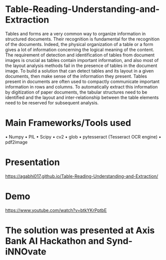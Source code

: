 # Table-Reading-Understanding-and-Extraction
Tables and forms are a very common way to organize information in structured documents. Their recognition is fundamental for the recognition of the documents. Indeed, the physical organization of a table or a form gives a lot of information concerning the logical meaning of the content. The requirement of detection and identification of tables from document images is crucial as tables contain important information, and also most of the layout analysis methods fail in the presence of tables in the document image. To build a solution that can detect tables and its layout in a given documents, then make sense of the information they present. Tables present in documents are often used to compactly communicate important information in rows and columns. To automatically extract this information by digitization of paper documents, the tabular structures need to be identified and the layout and inter-relationship between the table elements need to be reserved for subsequent analysis.

# Main Frameworks/Tools used 
• Numpy
• PIL 
• Scipy 
• cv2 
• glob 
• pytesseract (Tesseract OCR engine) 
• pdf2image

# Presentation
https://agabhi017.github.io/Table-Reading-Understanding-and-Extraction/

# Demo
https://www.youtube.com/watch?v=btkYKrPptbE

# The solution was presented at Axis Bank AI Hackathon and Synd-iNNOvate
